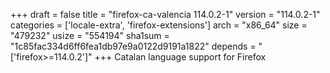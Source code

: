 +++
draft = false
title = "firefox-ca-valencia 114.0.2-1"
version = "114.0.2-1"
categories = ['locale-extra', 'firefox-extensions']
arch = "x86_64"
size = "479232"
usize = "554194"
sha1sum = "1c85fac334d6ff6fea1db97e9a0122d9191a1822"
depends = "['firefox>=114.0.2']"
+++
Catalan language support for Firefox